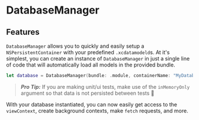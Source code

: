#  DatabaseManager

## Features
`DatabaseManager` allows you to quickly and easily setup a `NSPersistentContainer` with your predefined `.xcdatamodeld`s. At it's simplest, you can create an instance of `DatabaseManager` in just a single line of code that will automatically load all models in the provided bundle.

```swift
let database = DatabaseManager(bundle: .module, containerName: "MyDatabaseInstance")
``` 

> **_Pro Tip:_**  If you are making unit/ui tests, make use of the `inMemoryOnly` argument so that data is not persisted between tests 🎉 


With your database instantiated, you can now easily get access to the `viewContext`, create background contexts, make `fetch` requests, and more.
